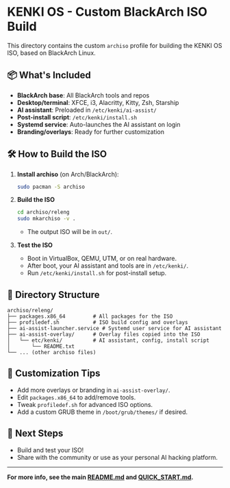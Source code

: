 # KENKI OS - Custom BlackArch ISO Build

This directory contains the custom `archiso` profile for building the KENKI OS ISO, based on BlackArch Linux.

## 📦 What's Included
- **BlackArch base**: All BlackArch tools and repos
- **Desktop/terminal**: XFCE, i3, Alacritty, Kitty, Zsh, Starship
- **AI assistant**: Preloaded in `/etc/kenki/ai-assist/`
- **Post-install script**: `/etc/kenki/install.sh`
- **Systemd service**: Auto-launches the AI assistant on login
- **Branding/overlays**: Ready for further customization

## 🛠️ How to Build the ISO

1. **Install archiso** (on Arch/BlackArch):
   ```bash
   sudo pacman -S archiso
   ```

2. **Build the ISO**
   ```bash
   cd archiso/releng
   sudo mkarchiso -v .
   ```
   - The output ISO will be in `out/`.

3. **Test the ISO**
   - Boot in VirtualBox, QEMU, UTM, or on real hardware.
   - After boot, your AI assistant and tools are in `/etc/kenki/`.
   - Run `/etc/kenki/install.sh` for post-install setup.

## 🧩 Directory Structure
```
archiso/releng/
├── packages.x86_64         # All packages for the ISO
├── profiledef.sh           # ISO build config and overlays
├── ai-assist-launcher.service # Systemd user service for AI assistant
├── ai-assist-overlay/      # Overlay files copied into the ISO
│   └── etc/kenki/          # AI assistant, config, install script
│       └── README.txt
└── ... (other archiso files)
```

## 📝 Customization Tips
- Add more overlays or branding in `ai-assist-overlay/`.
- Edit `packages.x86_64` to add/remove tools.
- Tweak `profiledef.sh` for advanced ISO options.
- Add a custom GRUB theme in `/boot/grub/themes/` if desired.

## 🚀 Next Steps
- Build and test your ISO!
- Share with the community or use as your personal AI hacking platform.

---

**For more info, see the main [README.md](../../README.md) and [QUICK_START.md](../../QUICK_START.md).** 